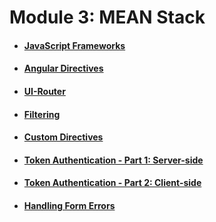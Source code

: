 # Module 3: MEAN Stack

* #### [JavaScript Frameworks](js-frameworks.md)
* #### [Angular Directives](angular-directives.md)
* #### [UI-Router](ui-router.md)
* #### [Filtering](sorting-and-filtering.md)
* #### [Custom Directives](custom-directives.md)
* #### [Token Authentication - Part 1: Server-side](token-authentication-pt-1.md)
* #### [Token Authentication - Part 2: Client-side](token-authentication-pt-2.md)
* #### [Handling Form Errors](handling-form-errors.md)
